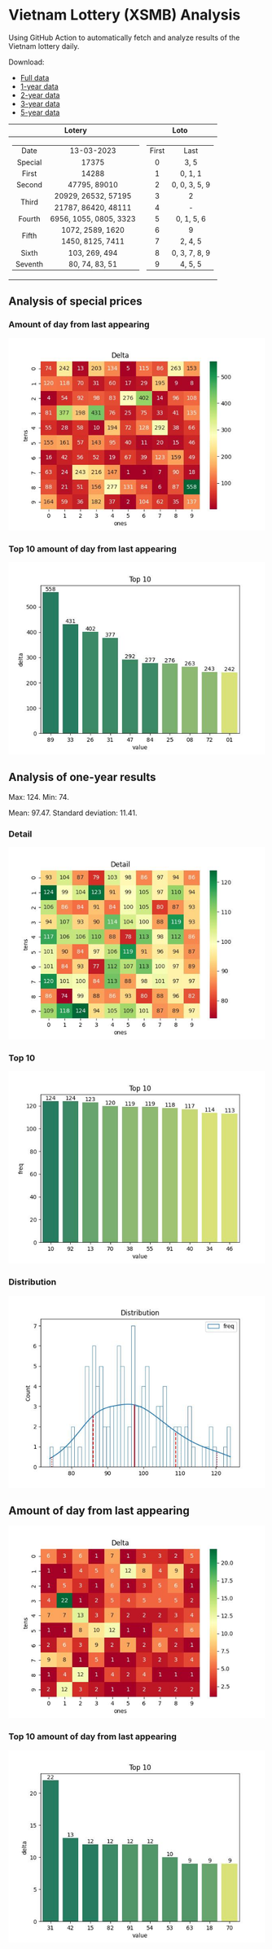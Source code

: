 # Vietnam Lottery (XSMB) Analysis

Using GitHub Action to automatically fetch and analyze results of the Vietnam lottery daily.

Download:

* [Full data](https://raw.githubusercontent.com/khiemdoan/vietnam-lottery-xsmb-analysis/main/results/xsmb.csv)
* [1-year data](https://raw.githubusercontent.com/khiemdoan/vietnam-lottery-xsmb-analysis/main/results/xsmb_1_year.csv)
* [2-year data](https://raw.githubusercontent.com/khiemdoan/vietnam-lottery-xsmb-analysis/main/results/xsmb_2_year.csv)
* [3-year data](https://raw.githubusercontent.com/khiemdoan/vietnam-lottery-xsmb-analysis/main/results/xsmb_3_year.csv)
* [5-year data](https://raw.githubusercontent.com/khiemdoan/vietnam-lottery-xsmb-analysis/main/results/xsmb_5_year.csv)

| Lotery      | Loto |
| :-----------: | :-----------: |
| <table><tr><td>Date</td><td>13-03-2023</td></tr><tr><td>Special</td><td>17375</td></tr><tr><td>First</td><td>14288</td></tr><tr><td>Second</td><td>47795, 89010</td></tr><tr><td rowspan="2">Third</td><td>20929, 26532, 57195</td></tr><tr><td>21787, 86420, 48111</td></tr><tr><td>Fourth</td><td>6956, 1055, 0805, 3323</td></tr><tr><td rowspan="2">Fifth</td><td>1072, 2589, 1620</td></tr><tr><td>1450, 8125, 7411</td></tr><tr><td>Sixth</td><td>103, 269, 494</td></tr><tr><td>Seventh</td><td>80, 74, 83, 51</td></tr></table> | <table><tr><td>First</td><td>Last</td></tr><tr><td>0</td><td>3, 5</td></tr><tr><td>1</td><td>0, 1, 1</td></tr><tr><td>2</td><td>0, 0, 3, 5, 9</td></tr><tr><td>3</td><td>2</td></tr><tr><td>4</td><td>-</td></tr><tr><td>5</td><td>0, 1, 5, 6</td></tr><tr><td>6</td><td>9</td></tr><tr><td>7</td><td>2, 4, 5</td></tr><tr><td>8</td><td>0, 3, 7, 8, 9</td></tr><tr><td>9</td><td>4, 5, 5</td></tr></table> |


<h2>Analysis of special prices</h2>

<h3>Amount of day from last appearing</h3>

![Delta](images/special_delta.jpg)

<h3>Top 10 amount of day from last appearing</h3>

![Delta top 10](images/special_delta_top_10.jpg)

<h2>Analysis of one-year results</h2>

Max: 124. Min: 74.

Mean: 97.47. Standard deviation: 11.41.

<h3>Detail</h3>

![Detail](images/heatmap.jpg)

<h3>Top 10</h3>

![Top 10](images/top-10.jpg)

<h3>Distribution</h3>

![Distribution](images/distribution.jpg)

<h2>Amount of day from last appearing</h2>

![Delta](images/delta.jpg)

<h3>Top 10 amount of day from last appearing</h3>

![Delta top 10](images/delta_top_10.jpg)